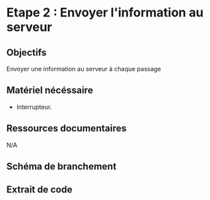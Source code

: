 # Etape 2 : Envoyer l'information au serveur

## Objectifs 
Envoyer une information au serveur à chaque passage

## Matériel nécéssaire
- Interrupteur. 

## Ressources documentaires
N/A

## Schéma de branchement


## Extrait de code 